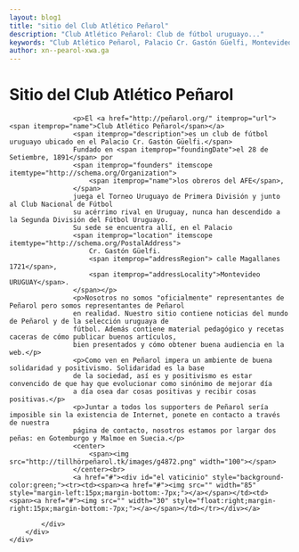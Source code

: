 ```yaml
---
layout: blog1
title: "sitio del Club Atlético Peñarol"
description: "Club Atlético Peñarol: Club de fútbol uruguayo..."
keywords: "Club Atlético Peñarol, Palacio Cr. Gastón Güelfi, Montevideo, los obreros de AFE, Torneo Uruguayo de Primera División."
author: xn--pearol-xwa.ga
---
```

<html>
<div id="content"><div class="container">
	<div class="post">
		<h1 class="title">Sitio del Club Atlético Peñarol</h1>
		<div class="entry">
			<div itemscope itemtype="http://schema.org/SportsTeam">
				
					<p>El <a href="http://peñarol.org/" itemprop="url"><span itemprop="name">Club Atlético Peñarol</span></a>
					<span itemprop="description">es un club de fútbol uruguayo ubicado en el Palacio Cr. Gastón Güelfi.</span>
					Fundado en <span itemprop="foundingDate">el 28 de Setiembre, 1891</span> por
					<span itemprop="founders" itemscope itemtype="http://schema.org/Organization">
						<span itemprop="name">los obreros del AFE</span>,
					</span>
					juega el Torneo Uruguayo de Primera División y junto al Club Nacional de Fútbol
					su acérrimo rival en Uruguay, nunca han descendido a la Segunda División del Fútbol Uruguayo.
					Su sede se encuentra allí, en el Palacio  
					<span itemprop="location" itemscope itemtype="http://schema.org/PostalAddress">
						Cr. Gastón Güelfi.
						<span itemprop="addressRegion"> calle Magallanes 1721</span>,
						<span itemprop="addressLocality">Montevideo URUGUAY</span>.
					</span></p>
					<p>Nosotros no somos "oficialmente" representantes de Peñarol pero somos representantes de Peñarol
					en realidad. Nuestro sitio contiene noticias del mundo de Peñarol y de la selección uruguaya de 
					fútbol. Además contiene material pedagógico y recetas caceras de cómo publicar buenos artículos,
					bien presentados y cómo obtener buena audiencia en la web.</p>
					<p>Como ven en Peñarol impera un ambiente de buena solidaridad y positivismo. Solidaridad es la base
					de la sociedad, así es y positivismo es estar convencido de que hay que evolucionar como sinónimo de mejorar día
					a día osea dar cosas positivas y recibir cosas positivas.</p>
					<p>Juntar a todos los supporters de Peñarol sería imposible sin la existencia de Internet, ponete en contacto a través de nuestra
					página de contacto, nosotros estamos por largar dos peñas: en Gotemburgo y Malmoe en Suecia.</p>
					<center>
						<span><img src="http://tillhörpeñarol.tk/images/g4872.png" width="100"></span>
					</center><br>
					<a href="#"><div id="el vaticinio" style="background-color:green;"><tr><td><span><a href="#"><img src="" width="85" style="margin-left:15px;margin-bottom:-7px;"></a></span></td><td><span><a href="#"><img src="" width="30" style="float:right;margin-right:15px;margin-bottom:-7px;"></a></span></td></tr></div></a>
				
			</div>
		</div>
	</div>
	
</div></div>


